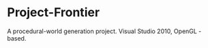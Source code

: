 Project-Frontier
================

A procedural-world generation project. Visual Studio 2010, OpenGL - based.